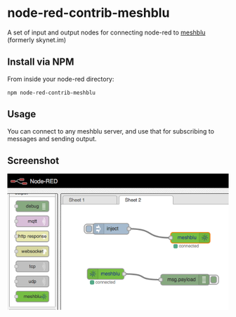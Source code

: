 node-red-contrib-meshblu
========================

A set of input and output nodes for connecting node-red to [meshblu](http://meshblu.octoblu.com) (formerly skynet.im)

## Install via NPM

From inside your node-red directory:
```
npm node-red-contrib-meshblu
```

## Usage

You can connect to any meshblu server, and use that for subscribing to messages and sending output.

## Screenshot

![nodes](screenshot.png)
